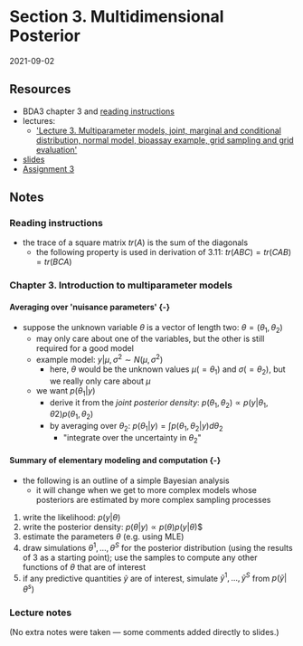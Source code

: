 # Section 3. Multidimensional Posterior

2021-09-02



## Resources

- BDA3 chapter 3 and [reading instructions](../reading-instructions/BDA3_ch03_reading-instructions.pdf)
- lectures:
  - ['Lecture 3. Multiparameter models, joint, marginal and conditional distribution, normal model, bioassay example, grid sampling and grid evaluation'](https://aalto.cloud.panopto.eu/Panopto/Pages/Viewer.aspx?id=ab958b4b-e2c4-4534-8305-aad100ba191f)
- [slides](../slides/slides_ch3.pdf)
- [Assignment 3](assignments/assignment-03.pdf)

## Notes

### Reading instructions

- the trace of a square matrix $tr(A)$ is the sum of the diagonals
  - the following property is used in derivation of 3.11: $tr(ABC) = tr(CAB) = tr(BCA)$

### Chapter 3. Introduction to multiparameter models

#### Averaging over 'nuisance parameters' {-}

- suppose the unknown variable $\theta$ is a vector of length two: $\theta= (\theta_1, \theta_2)$
  - may only care about one of the variables, but the other is still required for a good model
  - example model: $y | \mu, \sigma^2 \sim N(\mu, \sigma^2)$
    - here, $\theta$ would be the unknown values $\mu (=\theta_1)$ and $\sigma (=\theta_2)$, but we really only care about $\mu$
  - we want $p(\theta_1|y)$
    - derive it from the *joint posterior density*: $p(\theta_1, \theta_2) \propto p(y|\theta_1, \theta2) p(\theta_1, \theta_2)$
    - by averaging over $\theta_2$: $p(\theta_1|y) = \int p(\theta_1, \theta_2| y) d\theta_2$
      - "integrate over the uncertainty in $\theta_2$"

#### Summary of elementary modeling and computation {-}

- the following is an outline of a simple Bayesian analysis
  - it will change when we get to more complex models whose posteriors are estimated by more complex sampling processes
1. write the likelihood: $p(y|\theta)$
2. write the posterior density: $p(\theta|y) \propto p(\theta) p(y|\theta)$$
3. estimate the parameters $\theta$ (e.g. using MLE)
4. draw simulations $\theta^1, \dots, \theta^S$ for the posterior distribution (using the results of 3 as a starting point); use the samples to compute any other functions of $\theta$ that are of interest
5. if any predictive quantities $\tilde{y}$ are of interest, simulate $\tilde{y}^1, \dots, \tilde{y}^S$ from $p(\tilde{y} | \theta^s)$

### Lecture notes

(No extra notes were taken — some comments added directly to slides.)
